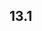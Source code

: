 ## 13.1

<!--stackedit_data:
eyJoaXN0b3J5IjpbODM2MTE0NDEsLTExMzc2MDgyOSwtNjkzMD
cwMDkxLDI1ODgxMDc1Niw5NDUyMTY4NzYsOTQ1MjE2ODc2LDE3
NTM3NDkzOTQsMTYwMDg0ODAxOSwtNDk3ODEyMDEwLDE0MTgxOT
U0NzgsMjEwOTUwODM1MiwtNzM0MDU4NDE0LDE1NTQxMzIyMDYs
LTMxODkyMDcwMSwtMTYzODgzMDI0NywtMTkzOTIxNjkxNywxMj
c4NzIwNDg4LC01NTc1ODQ5NTBdfQ==
-->